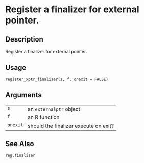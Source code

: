

# Register a finalizer for external pointer.

## Description

Register a finalizer for external pointer.

## Usage

<pre><code class='language-R'>register_xptr_finalizer(s, f, onexit = FALSE)
</code></pre>

## Arguments

<table role="presentation">
<tr>
<td style="white-space: nowrap; font-family: monospace; vertical-align: top">
<code id="s">s</code>
</td>
<td>
an <code>externalptr</code> object
</td>
</tr>
<tr>
<td style="white-space: nowrap; font-family: monospace; vertical-align: top">
<code id="f">f</code>
</td>
<td>
an R function
</td>
</tr>
<tr>
<td style="white-space: nowrap; font-family: monospace; vertical-align: top">
<code id="onexit">onexit</code>
</td>
<td>
should the finalizer execute on exit?
</td>
</tr>
</table>

## See Also

<code>reg.finalizer</code>
